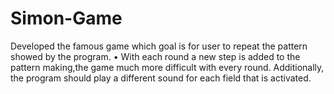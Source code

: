 # Simon-Game
Developed the famous game which goal is for user to repeat the pattern showed by the program. • With each round a new step is added to the pattern making,the game much more difficult with every round. Additionally, the program should play a different sound for each field that is activated.
